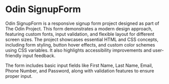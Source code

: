# Odin SignupForm

Odin SignupForm is a responsive signup form project designed as part of The Odin Project. This form demonstrates a modern design approach, featuring custom fonts, input validation, and flexible layout for different screen sizes. The project showcases essential HTML and CSS concepts, including form styling, button hover effects, and custom color schemes using CSS variables. It also highlights accessibility improvements and user-friendly input feedback.

The form includes basic input fields like First Name, Last Name, Email, Phone Number, and Password, along with validation features to ensure proper input.